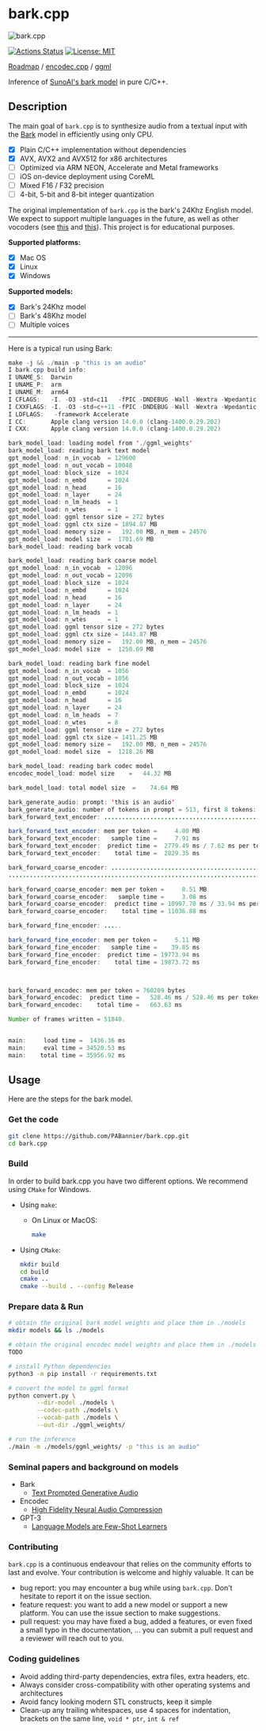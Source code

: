 # bark.cpp

![bark.cpp](./assets/banner.jpeg)

[![Actions Status](https://github.com/PABannier/bark.cpp/actions/workflows/build.yml/badge.svg)](https://github.com/PABannier/bark.cpp/actions)
[![License: MIT](https://img.shields.io/badge/license-MIT-blue.svg)](https://opensource.org/licenses/MIT)

[Roadmap](https://github.com/users/PABannier/projects/1) / [encodec.cpp](https://github.com/PABannier/encodec.cpp) / [ggml](https://github.com/ggerganov/ggml)

Inference of [SunoAI's bark model](https://github.com/suno-ai/bark) in pure C/C++.

## Description

The main goal of `bark.cpp` is to synthesize audio from a textual input with the [Bark](https://github.com/suno-ai/bark) model in efficiently using only CPU.

- [X] Plain C/C++ implementation without dependencies
- [X] AVX, AVX2 and AVX512 for x86 architectures
- [ ] Optimized via ARM NEON, Accelerate and Metal frameworks
- [ ] iOS on-device deployment using CoreML
- [ ] Mixed F16 / F32 precision
- [ ] 4-bit, 5-bit and 8-bit integer quantization

The original implementation of `bark.cpp` is the bark's 24Khz English model. We expect to support multiple languages in the future, as well as other vocoders (see [this](https://github.com/PABannier/bark.cpp/issues/36) and [this](https://github.com/PABannier/bark.cpp/issues/6)).
This project is for educational purposes.

**Supported platforms:**

- [X] Mac OS
- [X] Linux
- [X] Windows

**Supported models:**

- [X] Bark's 24Khz model
- [ ] Bark's 48Khz model
- [ ] Multiple voices

---

Here is a typical run using Bark:

```java
make -j && ./main -p "this is an audio"
I bark.cpp build info:
I UNAME_S:  Darwin
I UNAME_P:  arm
I UNAME_M:  arm64
I CFLAGS:   -I. -O3 -std=c11   -fPIC -DNDEBUG -Wall -Wextra -Wpedantic -Wcast-qual -Wdouble-promotion -Wshadow -Wstrict-prototypes -Wpointer-arith -Wmissing-prototypes -pthread -DGGML_USE_ACCELERATE
I CXXFLAGS: -I. -O3 -std=c++11 -fPIC -DNDEBUG -Wall -Wextra -Wpedantic -Wcast-qual -Wno-unused-function -Wno-multichar -pthread
I LDFLAGS:   -framework Accelerate
I CC:       Apple clang version 14.0.0 (clang-1400.0.29.202)
I CXX:      Apple clang version 14.0.0 (clang-1400.0.29.202)

bark_model_load: loading model from './ggml_weights'
bark_model_load: reading bark text model
gpt_model_load: n_in_vocab  = 129600
gpt_model_load: n_out_vocab = 10048
gpt_model_load: block_size  = 1024
gpt_model_load: n_embd      = 1024
gpt_model_load: n_head      = 16
gpt_model_load: n_layer     = 24
gpt_model_load: n_lm_heads  = 1
gpt_model_load: n_wtes      = 1
gpt_model_load: ggml tensor size = 272 bytes
gpt_model_load: ggml ctx size = 1894.87 MB
gpt_model_load: memory size =   192.00 MB, n_mem = 24576
gpt_model_load: model size  =  1701.69 MB
bark_model_load: reading bark vocab

bark_model_load: reading bark coarse model
gpt_model_load: n_in_vocab  = 12096
gpt_model_load: n_out_vocab = 12096
gpt_model_load: block_size  = 1024
gpt_model_load: n_embd      = 1024
gpt_model_load: n_head      = 16
gpt_model_load: n_layer     = 24
gpt_model_load: n_lm_heads  = 1
gpt_model_load: n_wtes      = 1
gpt_model_load: ggml tensor size = 272 bytes
gpt_model_load: ggml ctx size = 1443.87 MB
gpt_model_load: memory size =   192.00 MB, n_mem = 24576
gpt_model_load: model size  =  1250.69 MB

bark_model_load: reading bark fine model
gpt_model_load: n_in_vocab  = 1056
gpt_model_load: n_out_vocab = 1056
gpt_model_load: block_size  = 1024
gpt_model_load: n_embd      = 1024
gpt_model_load: n_head      = 16
gpt_model_load: n_layer     = 24
gpt_model_load: n_lm_heads  = 7
gpt_model_load: n_wtes      = 8
gpt_model_load: ggml tensor size = 272 bytes
gpt_model_load: ggml ctx size = 1411.25 MB
gpt_model_load: memory size =   192.00 MB, n_mem = 24576
gpt_model_load: model size  =  1218.26 MB

bark_model_load: reading bark codec model
encodec_model_load: model size    =   44.32 MB

bark_model_load: total model size  =    74.64 MB

bark_generate_audio: prompt: 'this is an audio'
bark_generate_audio: number of tokens in prompt = 513, first 8 tokens: 20579 20172 20199 33733 129595 129595 129595 129595
bark_forward_text_encoder: ...........................................................................................................

bark_forward_text_encoder: mem per token =     4.80 MB
bark_forward_text_encoder:   sample time =     7.91 ms
bark_forward_text_encoder:  predict time =  2779.49 ms / 7.62 ms per token
bark_forward_text_encoder:    total time =  2829.35 ms

bark_forward_coarse_encoder: .................................................................................................................................................................
..................................................................................................................................................................

bark_forward_coarse_encoder: mem per token =     8.51 MB
bark_forward_coarse_encoder:   sample time =     3.08 ms
bark_forward_coarse_encoder:  predict time = 10997.70 ms / 33.94 ms per token
bark_forward_coarse_encoder:    total time = 11036.88 ms

bark_forward_fine_encoder: .....

bark_forward_fine_encoder: mem per token =     5.11 MB
bark_forward_fine_encoder:   sample time =    39.85 ms
bark_forward_fine_encoder:  predict time = 19773.94 ms
bark_forward_fine_encoder:    total time = 19873.72 ms



bark_forward_encodec: mem per token = 760209 bytes
bark_forward_encodec:  predict time =   528.46 ms / 528.46 ms per token
bark_forward_encodec:    total time =   663.63 ms

Number of frames written = 51840.


main:     load time =  1436.36 ms
main:     eval time = 34520.53 ms
main:    total time = 35956.92 ms
```

## Usage

Here are the steps for the bark model.

### Get the code

```bash
git clone https://github.com/PABannier/bark.cpp.git
cd bark.cpp
```

### Build

In order to build bark.cpp you have two different options. We recommend using `CMake` for Windows.

- Using `make`:
  - On Linux or MacOS:

      ```bash
      make
      ```

- Using `CMake`:

    ```bash
    mkdir build
    cd build
    cmake ..
    cmake --build . --config Release
    ```

### Prepare data & Run

```bash
# obtain the original bark model weights and place them in ./models
mkdir models && ls ./models

# obtain the original encodec model weights and place them in ./models
TODO

# install Python dependencies
python3 -m pip install -r requirements.txt

# convert the model to ggml format
python convert.py \
        --dir-model ./models \
        --codec-path ./models \
        --vocab-path ./models \
        --out-dir ./ggml_weights/

# run the inference
./main -m ./models/ggml_weights/ -p "this is an audio"
```

### Seminal papers and background on models

- Bark
    - [Text Prompted Generative Audio](https://github.com/suno-ai/bark)
- Encodec
    - [High Fidelity Neural Audio Compression](https://arxiv.org/abs/2210.13438)
- GPT-3
    - [Language Models are Few-Shot Learners](https://arxiv.org/abs/2005.14165)

### Contributing

`bark.cpp` is a continuous endeavour that relies on the community efforts to last and evolve. Your contribution is welcome and highly valuable. It can be

- bug report: you may encounter a bug while using `bark.cpp`. Don't hesitate to report it on the issue section.
- feature request: you want to add a new model or support a new platform. You can use the issue section to make suggestions.
- pull request: you may have fixed a bug, added a features, or even fixed a small typo in the documentation, ... you can submit a pull request and a reviewer will reach out to you.

### Coding guidelines

- Avoid adding third-party dependencies, extra files, extra headers, etc.
- Always consider cross-compatibility with other operating systems and architectures
- Avoid fancy looking modern STL constructs, keep it simple
- Clean-up any trailing whitespaces, use 4 spaces for indentation, brackets on the same line, `void * ptr`, `int & ref`

